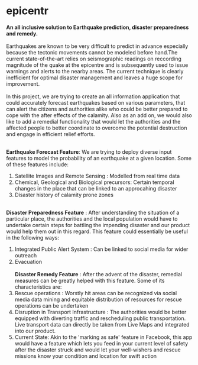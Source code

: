 # epicentr
**An all inclusive solution to Earthquake prediction, disaster preparedness and remedy.** <br/>
<br/>
Earthquakes are known to be very difficult to predict in advance especially because the tectonic movements cannot be modeled before hand.The current state-of-the-art relies on seismographic readings on reccording magnitude of the quake at the epicentre and is subsequently used to issue warnings and alerts to the nearby areas. The current technique is clearly inefficient for optimal disaster management and leaves a huge scope for improvement.
<br/>
<br/>
In this project, we are trying to create an all information application that could accurately forecast earthquakes based on various parameters, that can alert the citizens and authorities alike who could be better prepared to cope with the after effects of the calamity.
Also as an add on, we would also like to add a remedial functionality that would let the authorities and the affected people to better coordinate to overcome the potential destruction and engage in efficient relief efforts. 
<br/><br/>

**Earthquake Forecast Feature**: We are trying to deploy diverse input features to model the probability of an earthquake at a given location. Some of these features include: <br/>
1) Satellite Images and Remote Sensing : Modelled from real time data
2) Chemical, Geological and Biological precursors: Certain temporal changes in the place that can be linked to an approcahing disaster
3) Disaster history of calamity prone zones
<br/><br/>

**Disaster Preparedness Feature** : After understanding the situation of a particular place, the authorities and the local population would have to undertake certain steps for battling the impending disaster and our product would help them out in this regard. This feature could essentially be useful in the following ways:
<br/>
1) Integrated Public Alert System : Can be linked to social media for wider outreach
2) Evacuation
<br/><br/>
**Disaster Remedy Feature** : After the advent of the disaster, remedial measures can be greatly helped with this feature. Some of its characteristics are: <bf/>
1) Rescue operations : Worstly hit areas can be recognized via social media data mining and equitable distribution of resources for rescue operations can be undertaken
2) Disruption in Transport Infrastructure : The authorities would be better equipped with diverting traffic and rescheduling public transportation. Live transport data can directly be taken from Live Maps and integrated into our product.
3) Current State: Akin to the 'marking as safe' feature in Facebook, this app would have a feature which lets you feed in your current level of safety after the disaster struck and would let your well-wishers and rescue missions know your condition and location for swift action


